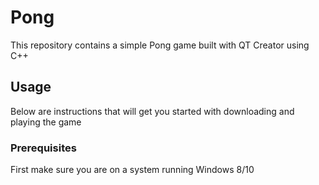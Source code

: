 # Pong
This repository contains a simple Pong game built with QT Creator using C++

## Usage
Below are instructions that will get you started with downloading and playing the game 

### Prerequisites
First make sure you are on a system running Windows 8/10



